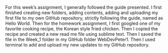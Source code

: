 For this week’s assignment, I generally followed the guide presented. I first finished creating new folders, adding contents, adding and uploading my first file to my own GitHub repository, strictly following the guide, named as Hello World.
Then for the homework assignment, I first googled one of my favorite cooking recipe, the Korean style fried chicken. Then I copied the recipe and created a new read me file using sublime text. Then I saved the file in the Week_1 folder in my GitHub folder WebDevPeter1. Then I used terminal to add and upload my new updates to my GitHub repository.
